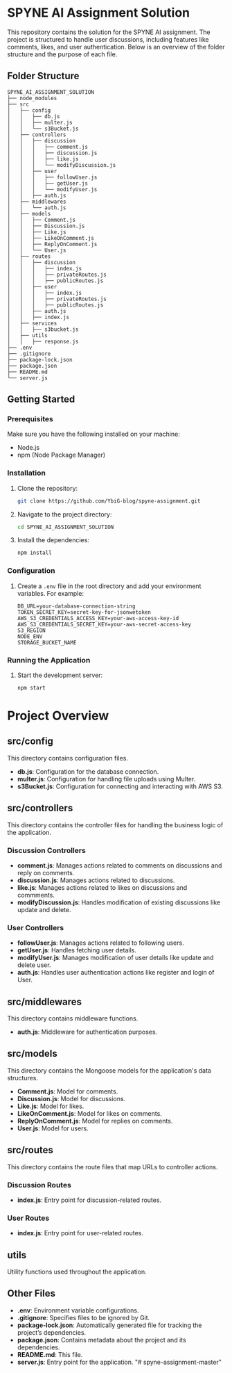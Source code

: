 # SPYNE AI Assignment Solution

This repository contains the solution for the SPYNE AI assignment. The project is structured to handle user discussions, including features like comments, likes, and user authentication. Below is an overview of the folder structure and the purpose of each file.

## Folder Structure

```plaintext
SPYNE_AI_ASSIGNMENT_SOLUTION
├── node_modules
├── src
│   ├── config
│   │   ├── db.js
│   │   ├── multer.js
│   │   └── s3Bucket.js
│   ├── controllers
│   │   ├── discussion
│   │   │   ├── comment.js
│   │   │   ├── discussion.js
│   │   │   ├── like.js
│   │   │   └── modifyDiscussion.js
│   │   ├── user
│   │   │   ├── followUser.js
│   │   │   ├── getUser.js
│   │   │   └── modifyUser.js
│   │   ├── auth.js
│   ├── middlewares
│   │   └── auth.js
│   ├── models
│   │   ├── Comment.js
│   │   ├── Discussion.js
│   │   ├── Like.js
│   │   ├── LikeOnComment.js
│   │   ├── ReplyOnComment.js
│   │   └── User.js
│   ├── routes
│   │   ├── discussion
│   │   │   ├── index.js
│   │   │   ├── privateRoutes.js
│   │   │   ├── publicRoutes.js
│   │   ├── user
│   │   │   ├── index.js
│   │   │   ├── privateRoutes.js
│   │   │   ├── publicRoutes.js
│   │   ├── auth.js
│   │   ├── index.js
│   ├── services
│   │   ├── s3bucket.js
│   ├── utils
│   │   ├── response.js
├── .env
├── .gitignore
├── package-lock.json
├── package.json
├── README.md
└── server.js
```

## Getting Started

### Prerequisites
Make sure you have the following installed on your machine:
- Node.js
- npm (Node Package Manager)

### Installation
1. Clone the repository:
    ```sh
    git clone https://github.com/YbiG-blog/spyne-assignment.git
    ```
2. Navigate to the project directory:
    ```sh
    cd SPYNE_AI_ASSIGNMENT_SOLUTION
    ```
3. Install the dependencies:
    ```sh
    npm install
    ```
### Configuration
1. Create a `.env` file in the root directory and add your environment variables. For example:
    ```env
    DB_URL=your-database-connection-string
    TOKEN_SECRET_KEY=secret-key-for-jsonwetoken
    AWS_S3_CREDENTIALS_ACCESS_KEY=your-aws-access-key-id
    AWS_S3_CREDENTIALS_SECRET_KEY=your-aws-secret-access-key
    S3_REGION
    NODE_ENV
    STORAGE_BUCKET_NAME

    ```

### Running the Application
1. Start the development server:
    ```sh
    npm start
    ```

# Project Overview

## src/config
This directory contains configuration files.

- **db.js**: Configuration for the database connection.
- **multer.js**: Configuration for handling file uploads using Multer.
- **s3Bucket.js**: Configuration for connecting and interacting with AWS S3.

## src/controllers
This directory contains the controller files for handling the business logic of the application.

### Discussion Controllers
- **comment.js**: Manages actions related to comments on discussions and reply on comments.
- **discussion.js**: Manages actions related to discussions.
- **like.js**: Manages actions related to likes on discussions and commments.
- **modifyDiscussion.js**: Handles modification of existing discussions like update and delete.

### User Controllers
- **followUser.js**: Manages actions related to following users.
- **getUser.js**: Handles fetching user details.
- **modifyUser.js**: Manages modification of user details like update and delete user.
- **auth.js**: Handles user authentication actions like register and login of User.

## src/middlewares
This directory contains middleware functions.

- **auth.js**: Middleware for authentication purposes.

## src/models
This directory contains the Mongoose models for the application's data structures.

- **Comment.js**: Model for comments.
- **Discussion.js**: Model for discussions.
- **Like.js**: Model for likes.
- **LikeOnComment.js**: Model for likes on comments.
- **ReplyOnComment.js**: Model for replies on comments.
- **User.js**: Model for users.

## src/routes
This directory contains the route files that map URLs to controller actions.

### Discussion Routes
- **index.js**: Entry point for discussion-related routes.

### User Routes
- **index.js**: Entry point for user-related routes.

## utils
Utility functions used throughout the application.

## Other Files
- **.env**: Environment variable configurations.
- **.gitignore**: Specifies files to be ignored by Git.
- **package-lock.json**: Automatically generated file for tracking the project’s dependencies.
- **package.json**: Contains metadata about the project and its dependencies.
- **README.md**: This file.
- **server.js**: Entry point for the application.
"# spyne-assignment-master" 
